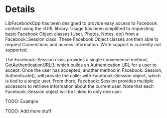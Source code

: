 # Details #

LibFacebookCpp has been designed to provide easy access to Facebook content using the cURL library. Usage has been simplified to requesting basic Facebook Object classes (User, Photos, Notes, etc) from a Facebook::Session class. These Facebook Object classes are then able to request Connections and access information. Write support is currently not supported.

The Facebook::Session class provides a single convenience method, GetAuthenticationURL(), which builds an Authentication URL for a user to accept. Once the user has accepted, another method in Facebook::Session, Authenticate(), will provide the caller with Facebook::Session object, which is tied to a single user. From there, Facebook::Session provides multiple accessors to retrieve information about the current user. Note that each Facebook::Session object will be linked to only one user.



TODO: Example

TODO: Add more stuff